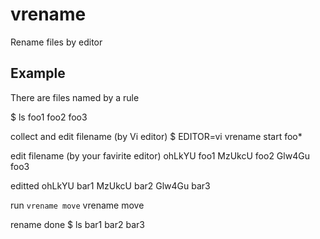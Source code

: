 vrename
=======

Rename files by editor

Example
-------

There are files named by a rule

  $ ls
  foo1 foo2 foo3

collect and edit filename (by Vi editor)
  $ EDITOR=vi vrename start foo*

edit filename (by your favirite editor)
  ohLkYU foo1
  MzUkcU foo2
  Glw4Gu foo3

editted
  ohLkYU bar1
  MzUkcU bar2
  Glw4Gu bar3

run `vrename move`
  vrename move

rename done
  $ ls
  bar1 bar2 bar3
